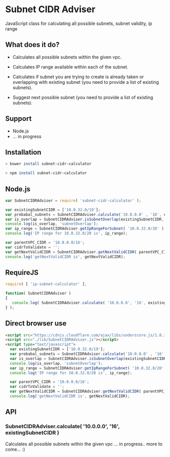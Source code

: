 Subnet CIDR Adviser
=================

JavaScript class for calculating all possible subnets, subnet validity, ip range



What does it do?
----------------

* Calculates all possible subnets within the given vpc.

* Calculates IP range available within each of the subnet.

* Calculates if subnet you are trying to create is already taken or overlapping with existing subnet (you need to provide a list of existing subnets).

* Suggest next possible subnet  (you need to provide a list of existing subnets).


Support
-------

* Node.js
* ... in progress

Installation
------------

```sh
> bower install subnet-cidr-calculator

> npm install subnet-cidr-calculator
```


Node.js
-------

```javascript
var SubnetCIDRAdviser = require( 'subnet-cidr-calculator' );

var existingSubnetCIDR = ['10.0.32.0/19'];
var probabal_subnets = SubnetCIDRAdviser.calculate('10.0.0.0' , '16', existingSubnetCIDR);
var is_overlap = SubnetCIDRAdviser.isSubnetOverlap(existingSubnetCIDR, '10.0.32.0/20');
console.log(is_overlap, 'subnetOverlap');
var ip_range = SubnetCIDRAdviser.getIpRangeForSubnet( '10.0.32.0/20' );
console.log('IP range for 10.0.32.0/20 is', ip_range);

var parentVPC_CIDR = '10.0.0.0/16';
var cidrToValidate = '';
var getNextValidCIDR = SubnetCIDRAdviser.getNextValidCIDR( parentVPC_CIDR, existingSubnetCIDR, probabal_subnets, cidrToValidate );
console.log('getNextValidCIDR is', getNextValidCIDR);
```


RequireJS
---------

```javascript
require( [ 'ip-subnet-calculator' ],

function( SubnetCIDRAdviser )
{
   console.log( SubnetCIDRAdviser.calculate( '10.0.0.0', '16', existingSubnetCIDR ) ); 
} );
```


Direct browser use
------------------

```html
<script src="https://cdnjs.cloudflare.com/ajax/libs/underscore.js/1.8.3/underscore-min.js"></script>
<script src="./lib/SubnetCIDRAdviser.js"></script>
<script type="text/javascript">
  var existingSubnetCIDR = ['10.0.32.0/19'];
  var probabal_subnets = SubnetCIDRAdviser.calculate('10.0.0.0' , '16', existingSubnetCIDR);
  var is_overlap = SubnetCIDRAdviser.isSubnetOverlap(existingSubnetCIDR, '10.0.32.0/20');
  console.log(is_overlap, 'subnetOverlap');
  var ip_range = SubnetCIDRAdviser.getIpRangeForSubnet( '10.0.32.0/20' );
  console.log('IP range for 10.0.32.0/20 is', ip_range);

  var parentVPC_CIDR = '10.0.0.0/16';
  var cidrToValidate = '';
  var getNextValidCIDR = SubnetCIDRAdviser.getNextValidCIDR( parentVPC_CIDR, existingSubnetCIDR, probabal_subnets, cidrToValidate );
  console.log('getNextValidCIDR is', getNextValidCIDR);
```


API
---

### SubnetCIDRAdviser.calculate( '10.0.0.0', '16', existingSubnetCIDR ) ###


Calculates all possible subnets within the given vpc
... in progress.. more to come... :)


